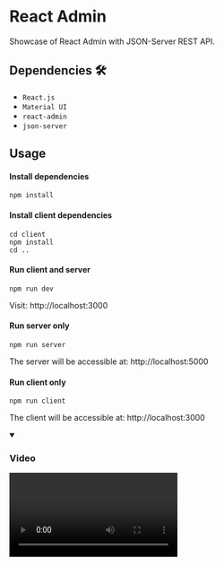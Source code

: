 # React Admin
Showcase of React Admin with JSON-Server REST API.

## Dependencies 🛠️
- `React.js`
- `Material UI`
- `react-admin`
- `json-server`

## Usage
#### Install dependencies

```
npm install
```
#### Install client dependencies
```
cd client
npm install
cd ..
```
#### Run client and server 
```
npm run dev
```
Visit: http://localhost:3000

#### Run server only
```
npm run server
```
The server will be accessible at: http://localhost:5000

#### Run client only
```
npm run client
```
The client will be accessible at: http://localhost:3000

<details open>
<summary><h3>Video</h3></summary>
<video src="https://github.com/Lalitkumar4/react-admin/assets/64465383/49bff07b-41c8-4d92-ad35-667b1b01e23c" controls="controls" >
</video>




</details>
